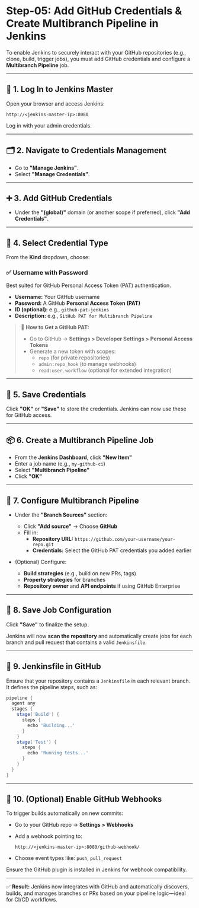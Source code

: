 # Step-05: Add GitHub Credentials & Create Multibranch Pipeline in Jenkins

To enable Jenkins to securely interact with your GitHub repositories (e.g., clone, build, trigger jobs), you must add GitHub credentials and configure a **Multibranch Pipeline** job.

---

## 🔐 1. Log In to Jenkins Master

Open your browser and access Jenkins:

```
http://<jenkins-master-ip>:8080
```

Log in with your admin credentials.

---

## 🗂 2. Navigate to Credentials Management

- Go to **"Manage Jenkins"**.
- Select **"Manage Credentials"**.

---

## ➕ 3. Add GitHub Credentials

- Under the **"(global)"** domain (or another scope if preferred), click **"Add Credentials"**.

---

## 🔧 4. Select Credential Type

From the **Kind** dropdown, choose:

### ✅ **Username with Password**

Best suited for GitHub Personal Access Token (PAT) authentication.

- **Username:** Your GitHub username
- **Password:** A GitHub **Personal Access Token (PAT)**
- **ID (optional):** e.g., `github-pat-jenkins`
- **Description:** e.g., `GitHub PAT for Multibranch Pipeline`

> 📌 **How to Get a GitHub PAT:**
>
> - Go to GitHub → **Settings > Developer Settings > Personal Access Tokens**
> - Generate a new token with scopes:
>   - `repo` (for private repositories)
>   - `admin:repo_hook` (to manage webhooks)
>   - `read:user`, `workflow` (optional for extended integration)

---

## 💾 5. Save Credentials

Click **"OK"** or **"Save"** to store the credentials. Jenkins can now use these for GitHub access.

---

## 📦 6. Create a Multibranch Pipeline Job

- From the **Jenkins Dashboard**, click **"New Item"**
- Enter a job name (e.g., `my-github-ci`)
- Select **"Multibranch Pipeline"**
- Click **"OK"**

---

## 🔧 7. Configure Multibranch Pipeline

- Under the **"Branch Sources"** section:
  - Click **"Add source"** → Choose **GitHub**
  - Fill in:
    - **Repository URL:** `https://github.com/your-username/your-repo.git`
    - **Credentials:** Select the GitHub PAT credentials you added earlier

- (Optional) Configure:
  - **Build strategies** (e.g., build on new PRs, tags)
  - **Property strategies** for branches
  - **Repository owner** and **API endpoints** if using GitHub Enterprise

---

## 💾 8. Save Job Configuration

Click **"Save"** to finalize the setup.

Jenkins will now **scan the repository** and automatically create jobs for each branch and pull request that contains a valid `Jenkinsfile`.

---

## 🔁 9. Jenkinsfile in GitHub

Ensure that your repository contains a `Jenkinsfile` in each relevant branch. It defines the pipeline steps, such as:

```groovy
pipeline {
  agent any
  stages {
    stage('Build') {
      steps {
        echo 'Building...'
      }
    }
    stage('Test') {
      steps {
        echo 'Running tests...'
      }
    }
  }
}
```

---

## 🔔 10. (Optional) Enable GitHub Webhooks

To trigger builds automatically on new commits:

- Go to your GitHub repo → **Settings > Webhooks**
- Add a webhook pointing to:

  ```
  http://<jenkins-master-ip>:8080/github-webhook/
  ```

- Choose event types like: `push`, `pull_request`

Ensure the GitHub plugin is installed in Jenkins for webhook compatibility.

---

✅ **Result:** Jenkins now integrates with GitHub and automatically discovers, builds, and manages branches or PRs based on your pipeline logic—ideal for CI/CD workflows.
